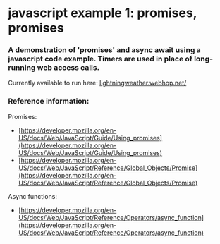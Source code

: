 # javascript example 1: promises, promises

### A demonstration of 'promises' and async await using a javascript code example. Timers are used in place of long-running web access calls. 

Currently available to run here:
[lightningweather.webhop.net/](https://lightningweather.webhop.net/indextestawait.html)

### Reference information:

  Promises:
  - [https://developer.mozilla.org/en-US/docs/Web/JavaScript/Guide/Using_promises](https://developer.mozilla.org/en-US/docs/Web/JavaScript/Guide/Using_promises)
  - [https://developer.mozilla.org/en-US/docs/Web/JavaScript/Reference/Global_Objects/Promise](https://developer.mozilla.org/en-US/docs/Web/JavaScript/Reference/Global_Objects/Promise)
    
  Async functions:
  - [https://developer.mozilla.org/en-US/docs/Web/JavaScript/Reference/Operators/async_function](https://developer.mozilla.org/en-US/docs/Web/JavaScript/Reference/Operators/async_function)
